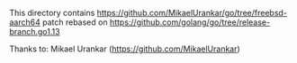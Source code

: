This directory contains https://github.com/MikaelUrankar/go/tree/freebsd-aarch64 patch
rebased on https://github.com/golang/go/tree/release-branch.go1.13

Thanks to: Mikael Urankar (https://github.com/MikaelUrankar)
